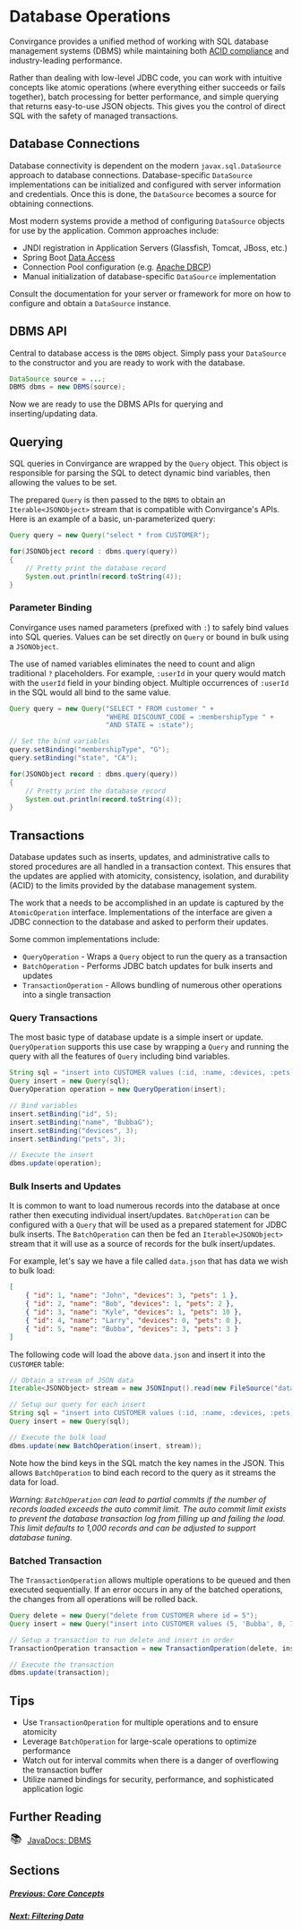 # Database Operations

Convirgance provides a unified method of working with SQL database management
systems (DBMS) while maintaining both [ACID compliance](https://en.wikipedia.org/wiki/ACID)
and industry-leading performance.

Rather than dealing with low-level JDBC code, you can work with intuitive
concepts like atomic operations (where everything either succeeds or fails together),
batch processing for better performance, and simple querying that returns
easy-to-use JSON objects. This gives you the control of direct SQL with
the safety of managed transactions.

## Database Connections

Database connectivity is dependent on the modern `javax.sql.DataSource` approach
to database connections. Database-specific `DataSource` implementations can be
initialized and configured with server information and credentials. Once this is
done, the `DataSource` becomes a source for obtaining connections.

Most modern systems provide a method of configuring `DataSource` objects for use
by the application. Common approaches include:

- JNDI registration in Application Servers (Glassfish, Tomcat, JBoss, etc.)
- Spring Boot [Data Access](https://docs.spring.io/spring-boot/how-to/data-access.html)
- Connection Pool configuration (e.g. [Apache DBCP](https://commons.apache.org/proper/commons-dbcp/))
- Manual initialization of database-specific `DataSource` implementation

Consult the documentation for your server or framework for more on how
to configure and obtain a `DataSource` instance.

## DBMS API

Central to database access is the `DBMS` object. Simply pass your `DataSource`
to the constructor and you are ready to work with the database.

```java
DataSource source = ...;
DBMS dbms = new DBMS(source);
```

Now we are ready to use the DBMS APIs for querying and inserting/updating data.

## Querying

SQL queries in Convirgance are wrapped by the `Query` object. This object is
responsible for parsing the SQL to detect dynamic bind variables, then allowing
the values to be set.

<!-- TODO The wording here seems odd, maybe 'allowing values to be bound later on'  -->

The prepared `Query` is then passed to the `DBMS` to obtain an `Iterable<JSONObject>`
stream that is compatible with Convirgance's APIs. Here is an example of a
basic, un-parameterized query:

```java
Query query = new Query("select * from CUSTOMER");

for(JSONObject record : dbms.query(query))
{
    // Pretty print the database record
    System.out.println(record.toString(4));
}
```

### Parameter Binding

Convirgance uses named parameters (prefixed with `:`) to
safely bind values into SQL queries. Values can be set directly on `Query` or
bound in bulk using a `JSONObject`.

The use of named variables eliminates the need to count and align traditional
`?` placeholders. For example, `:userId` in your query would match with the
`userId` field in your binding object. Multiple occurrences of `:userId` in the
SQL would all bind to the same value.

```java
Query query = new Query("SELECT * FROM customer " +
                        "WHERE DISCOUNT_CODE = :membershipType " +
                        "AND STATE = :state");

// Set the bind variables
query.setBinding("membershipType", "G");
query.setBinding("state", "CA");

for(JSONObject record : dbms.query(query))
{
    // Pretty print the database record
    System.out.println(record.toString(4));
}
```

## Transactions

Database updates such as inserts, updates, and administrative calls to stored
procedures are all handled in a transaction context. This ensures that the
updates are applied with atomicity, consistency, isolation, and durability (ACID)
to the limits provided by the database management system.

The work that a needs to be accomplished in an update is captured by the
`AtomicOperation` interface. Implementations of the interface are given a
JDBC connection to the database and asked to perform their updates.

Some common implementations include:

- `QueryOperation` - Wraps a `Query` object to run the query as a transaction
- `BatchOperation` - Performs JDBC batch updates for bulk inserts and updates
- `TransactionOperation` - Allows bundling of numerous other operations into a single transaction

### Query Transactions

The most basic type of database update is a simple insert or update.
`QueryOperation` supports this use case by wrapping a `Query` and running
the query with all the features of `Query` including bind variables.

```java
String sql = "insert into CUSTOMER values (:id, :name, :devices, :pets)";
Query insert = new Query(sql);
QueryOperation operation = new QueryOperation(insert);

// Bind variables
insert.setBinding("id", 5);
insert.setBinding("name", "BubbaG");
insert.setBinding("devices", 3);
insert.setBinding("pets", 3);

// Execute the insert
dbms.update(operation);
```

### Bulk Inserts and Updates

It is common to want to load numerous records into the database at once rather
then executing individual insert/updates. `BatchOperation` can be configured
with a `Query` that will be used as a prepared statement for JDBC bulk inserts.
The `BatchOperation` can then be fed an `Iterable<JSONObject>` stream that it
will use as a source of records for the bulk insert/updates.

For example, let's say we have a file called `data.json` that has data we wish to bulk load:

```json
[
	{ "id": 1, "name": "John", "devices": 3, "pets": 1 },
	{ "id": 2, "name": "Bob", "devices": 1, "pets": 2 },
	{ "id": 3, "name": "Kyle", "devices": 1, "pets": 10 },
	{ "id": 4, "name": "Larry", "devices": 0, "pets": 0 },
	{ "id": 5, "name": "Bubba", "devices": 3, "pets": 3 }
]
```

The following code will load the above `data.json` and insert it into the `CUSTOMER` table:

```java
// Obtain a stream of JSON data
Iterable<JSONObject> stream = new JSONInput().read(new FileSource("data.json"));

// Setup our query for each insert
String sql = "insert into CUSTOMER values (:id, :name, :devices, :pets)";
Query insert = new Query(sql);

// Execute the bulk load
dbms.update(new BatchOperation(insert, stream));

```

Note how the bind keys in the SQL match the key names in the JSON. This
allows `BatchOperation` to bind each record to the query as it streams the
data for load.

_Warning: `BatchOperation` can lead to partial commits if the number of records
loaded exceeds the auto commit limit. The auto commit limit exists to
prevent the database transaction log from filling up and failing the load. This
limit defaults to 1,000 records and can be adjusted to support database tuning._

### Batched Transaction

The `TransactionOperation` allows multiple operations to be queued and then
executed sequentially. If an error occurs in any of the batched operations,
the changes from all operations will be rolled back.

```java
Query delete = new Query("delete from CUSTOMER where id = 5");
Query insert = new Query("insert into CUSTOMER values (5, 'Bubba', 0, 7)");

// Setup a transaction to run delete and insert in order
TransactionOperation transaction = new TransactionOperation(delete, insert);

// Execute the transaction
dbms.update(transaction);
```

## Tips

- Use `TransactionOperation` for multiple operations and to ensure atomicity
- Leverage `BatchOperation` for large-scale operations to optimize performance
- Watch out for interval commits when there is a danger of overflowing the transaction buffer
- Utilize named bindings for security, performance, and sophisticated application logic

## Further Reading

<div style="display: flex; align-items: center; gap: 8px; margin-bottom: 16px">
  <span style="display: flex; align-items: center; justify-content: center;font-size:20px; width: 24px; height: 24px">📚</span>
  <a href="https://docs.invirgance.com/javadocs/convirgance/latest/com/invirgance/convirgance/dbms/package-summary.html">JavaDocs: DBMS</a>
</div>

## Sections

##### [Previous: Core Concepts](./concepts?id=core-concepts)

##### [Next: Filtering Data](./filtering-data?id=filters)
